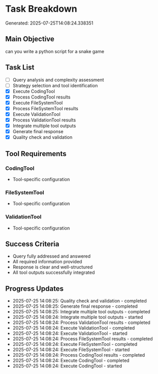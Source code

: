 # Task Breakdown
Generated: 2025-07-25T14:08:24.338351

## Main Objective
can you write a  python script for a snake game

## Task List
- [ ] Query analysis and complexity assessment
- [ ] Strategy selection and tool identification
- [x] Execute CodingTool
- [x] Process CodingTool results
- [x] Execute FileSystemTool
- [x] Process FileSystemTool results
- [x] Execute ValidationTool
- [x] Process ValidationTool results
- [x] Integrate multiple tool outputs
- [x] Generate final response
- [x] Quality check and validation

## Tool Requirements
### CodingTool
- Tool-specific configuration

### FileSystemTool
- Tool-specific configuration

### ValidationTool
- Tool-specific configuration


## Success Criteria
- Query fully addressed and answered
- All required information provided
- Response is clear and well-structured
- All tool outputs successfully integrated



## Progress Updates
- 2025-07-25 14:08:25: Quality check and validation - completed
- 2025-07-25 14:08:25: Generate final response - completed
- 2025-07-25 14:08:25: Integrate multiple tool outputs - completed
- 2025-07-25 14:08:24: Integrate multiple tool outputs - started
- 2025-07-25 14:08:24: Process ValidationTool results - completed
- 2025-07-25 14:08:24: Execute ValidationTool - completed
- 2025-07-25 14:08:24: Execute ValidationTool - started
- 2025-07-25 14:08:24: Process FileSystemTool results - completed
- 2025-07-25 14:08:24: Execute FileSystemTool - completed
- 2025-07-25 14:08:24: Execute FileSystemTool - started
- 2025-07-25 14:08:24: Process CodingTool results - completed
- 2025-07-25 14:08:24: Execute CodingTool - completed
- 2025-07-25 14:08:24: Execute CodingTool - started
